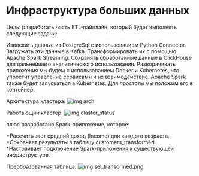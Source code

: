 # Инфраструктура больших данных  
Цель: разработать часть ETL-пайплайн, который будет выполнять следующие задачи:

Извлекать данные из PostgreSql с использованием Python Connector.
Загружать эти данные в Kafka.
Трансформировать их с помощью Apache Spark Streaming.
Сохранять обработанные данные в ClickHouse для дальнейшего аналитического использования.
Разворачивать приложения мы будем с использованием Docker и Kubernetes, что упростит управление сервисами и их взаимодействие. Apache Spark также будет запускаться в Kubernetes. Для простоты мы положим его в контейнер.

Архитектура кластера:
![img arch](./img/arch.png)

Работающий  кластер:
![img claster_status](./img/claster_status.png)


плюс разработано  Spark-приложение, которое:  

*Рассчитывает средний доход (Income) для каждого возраста.   
*Сохраняет результаты в таблицу customers_transformed.   
*Настраивает подключение Spark-приложения к существующей инфраструктуре.   


Преобразованная таблица:
![img sel_transormed.png](./img/sel_transormed.png)

